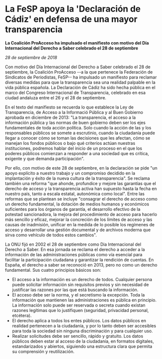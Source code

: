 # La FeSP apoya la 'Declaración de Cádiz' en defensa de una mayor transparencia

**La Coalición ProAcceso ha impulsado el manifiesto con motivo del Día Internacional del Derecho a Saber celebrado el 28 de septiembre**

*28 de septiembre de 2018*

Con motivo del Día Internacional del Derecho a Saber celebrado el 28 de septiembre, la Coalición ProAcceso --a la que pertenece la Federación de Sindicatos de Periodistas, FeSP-- ha impulsado un manifiesto para reclamar diversas medidas para que la transparencia sea una realidad palpable en la vida pública española. La Declaración de Cádiz ha sido hecha pública en el marco del Congreso Internacional de Transparencia, celebrado en esa ciudad andaluza entre el 26 y el 28 de septiembre.

En el texto del manifiesto se recuerda lo que establece la Ley de Transparencia, de Acceso a la Informació Pública y al Buen Gobierno aprobada en diciembre de 2013: "La transparencia, el acceso a la información pública y las normas de buen gobierno deben ser los ejes fundamentales de toda acción política. Solo cuando la acción de las y los responsables públicos se somete a escrutinio, cuando la ciudadanía puede llegar a conocer cómo se toman las decisiones que les afectan, cómo se manejan los fondos públicos o bajo qué criterios actúan nuestras instituciones, podremos hablar del inicio de un proceso en el que los poderes públicos comienzan a responder a una sociedad que es crítica, exigente y que demanda participación".

Por ello, con motivo de este 28 de septiembre, en la declaración se pide "un apoyo explícito a nuestro trabajo y un compromiso decidido en la implantación y éxito de la nueva cultura de la transparencia". Se reclama también una reforma "que ahonde, profundice y mejore las garantías que el derecho de acceso y la transparencia activa han supuesto hasta la fecha en nuestro país, tanto a escala estatal, autonómica como local". Entre las reformas que se plantean se incluye "consagrar el derecho de acceso como un derecho fundamental, la dotación de medios humanos y económicos suficientes para los órganos de garantía, el desarrollo efectivo de la potestad sancionadora, la mejora del procedimiento de acceso para hacerlo más sencillo y eficaz, mejorar la concreción de los límites de acceso y las causas de inadmisión, unificar en la medida de lo posible los regímenes de acceso y desarrollar una gestión documental y de archivos moderna que sirva como vehículo de todos estos cambios".

La ONU fijó en 2002 el 28 de septiembre como Dia Internacional del Derecho a Saber. En esa jornada se reclama el derecho a acceder a la información de las administraciones públicas como vía esencial para facilitar la participación ciudadana y garantizar la rendición de cuentas. En España, el derecho a saber se reconoció en 2013, pero no como un derecho fundamental. Sus cuatro principios básicos son:

- El acceso a la información es un derecho de todos. Cualquier persona puede solicitar información sin requisitos previos y sin necesidad de justificar las razones por las que está buscando la información.
- El acceso debe ser la norma, y el secretismo la excepción. Toda la información que mantienen las administraciones es pública en principio. La información solo puede ser reservada o secreta cuando existan razones legítimas que lo justifiquen (seguridad, privacidad personal, etcétera).
- El derecho aplica a todos los entes públicos. Los datos públicos en realidad pertenecen a la ciudadanía, y por lo tanto deben ser accesibles para toda la sociedad sin ninguna discriminación y para cualquier uso.
- Realizar solicitudes debe ser sencillo, rápido y gratuito. Los datos públicos deben estar al acceso de la ciudadanía, en formatos digitales, estandarizados y abiertos, siguiendo una estructura clara que permita su comprensión y reutilización.
